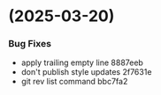 #  (2025-03-20)


### Bug Fixes

* apply trailing empty line 8887eeb
* don't publish style updates 2f7631e
* git rev list command bbc7fa2



